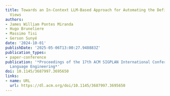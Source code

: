```yaml
---
title: Towards an In-Context LLM-Based Approach for Automating the Definition of Model
  Views
authors:
- James William Pontes Miranda
- Hugo Bruneliere
- Massimo Tisi
- Gerson Sunyé
date: '2024-10-01'
publishDate: '2025-05-06T13:00:27.948883Z'
publication_types:
- paper-conference
publication: '*Proceedings of the 17th ACM SIGPLAN International Conference on Software
  Language Engineering*'
doi: 10.1145/3687997.3695650
links:
- name: URL
  url: https://dl.acm.org/doi/10.1145/3687997.3695650
---
```

